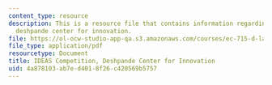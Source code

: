 ```yaml
---
content_type: resource
description: This is a resource file that contains information regarding IDEAS competition,
  deshpande center for innovation.
file: https://ol-ocw-studio-app-qa.s3.amazonaws.com/courses/ec-715-d-lab-disseminating-innovations-for-the-common-good-spring-2007/4a878103ab7ed4018f26c420569b5757_MITEC_715S07_notes03.pdf
file_type: application/pdf
resourcetype: Document
title: IDEAS Competition, Deshpande Center for Innovation
uid: 4a878103-ab7e-d401-8f26-c420569b5757
---
```


